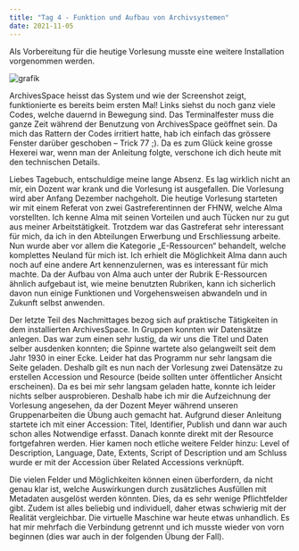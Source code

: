 ```yaml
---
title: "Tag 4 - Funktion und Aufbau von Archivsystemen"
date: 2021-11-05
---
```

Als Vorbereitung für die heutige Vorlesung musste eine weitere Installation vorgenommen werden.

![grafik](https://user-images.githubusercontent.com/90958264/149953926-a85e0fbb-5281-4c7f-87dd-25418113ac9b.png)

ArchivesSpace heisst das System und wie der Screenshot zeigt, funktionierte es bereits beim ersten Mal! Links siehst du noch ganz viele Codes, welche dauernd in Bewegung sind. Das Terminalfester muss die ganze Zeit während der Benutzung von ArchivesSpace geöffnet sein. Da mich das Rattern der Codes irritiert hatte, hab ich einfach das grössere Fenster darüber geschoben – Trick 77 ;). Da es zum Glück keine grosse Hexerei war, wenn man der Anleitung folgte, verschone ich dich heute mit den technischen Details. 

Liebes Tagebuch, entschuldige meine lange Absenz. Es lag wirklich nicht an mir, ein Dozent war krank und die Vorlesung ist ausgefallen. Die Vorlesung wird aber Anfang Dezember nachgeholt. 
Die heutige Vorlesung starteten wir mit einem Referat von zwei Gastreferentinnen der FHNW, welche Alma vorstellten. Ich kenne Alma mit seinen Vorteilen und auch Tücken nur zu gut aus meiner Arbeitstätigkeit. Trotzdem war das Gastreferat sehr interessant für mich, da ich in den Abteilungen Erwerbung und Erschliessung arbeite. Nun wurde aber vor allem die Kategorie „E-Ressourcen“ behandelt, welche komplettes Neuland für mich ist. Ich erhielt die Möglichkeit Alma dann auch noch auf eine andere Art kennenzulernen, was es interessant für mich machte. Da der Aufbau von Alma auch unter der Rubrik E-Ressourcen ähnlich aufgebaut ist, wie meine benutzten Rubriken, kann ich sicherlich davon nun einige Funktionen und Vorgehensweisen abwandeln und in Zukunft selbst anwenden. 

Der letzte Teil des Nachmittages bezog sich auf praktische Tätigkeiten in dem installierten ArchivesSpace. In Gruppen konnten wir Datensätze anlegen. Das war zum einen sehr lustig, da wir uns die Titel und Daten selber ausdenken konnten; die Spinne wartete also gelangweilt seit dem Jahr 1930 in einer Ecke. Leider hat das Programm nur sehr langsam die Seite geladen. Deshalb gilt es nun nach der Vorlesung zwei Datensätze zu erstellen Accession und Resource (beide sollten unter öffentlicher Ansicht erscheinen). Da es bei mir sehr langsam geladen hatte, konnte ich leider nichts selber ausprobieren. Deshalb habe ich mir die Aufzeichnung der Vorlesung angesehen, da der Dozent Meyer während unseren Gruppenarbeiten die Übung auch gemacht hat. Aufgrund dieser Anleitung startete ich mit einer Accession: Titel, Identifier, Publish und dann war auch schon alles Notwendige erfasst. Danach konnte direkt mit der Resource fortgefahren werden. Hier kamen noch etliche weitere Felder hinzu: Level of Description, Language, Date, Extents, Script of Description und am Schluss wurde er mit der Accession über Related Accessions verknüpft. 

Die vielen Felder und Möglichkeiten können einen überfordern, da nicht genau klar ist, welche Auswirkungen durch zusätzliches Ausfüllen mit Metadaten ausgelöst werden könnten. Dies, da es sehr wenige Pflichtfelder gibt. Zudem ist alles beliebig und individuell, daher etwas schwierig mit der Realität vergleichbar. Die virtuelle Maschine war heute etwas unhandlich. Es hat mir mehrfach die Verbindung getrennt und ich musste wieder von vorn beginnen (dies war auch in der folgenden Übung der Fall).
